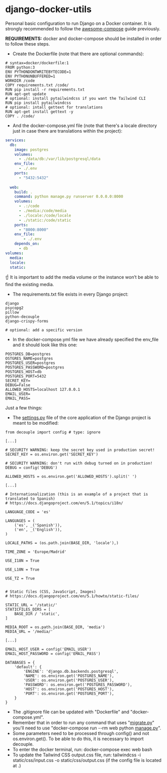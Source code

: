 # django-docker-utils
Personal basic configuration to run Django on a Docker container.
It is strongly recommended to follow the [awesome-compose](https://github.com/docker/awesome-compose/tree/master/official-documentation-samples/django/) guide previously.

**REQUIREMENTS:** docker and docker-compose should be installed in order to follow these steps.

- Create the Dockerfile (note that there are optional commands):

```docker
# syntax=docker/dockerfile:1
FROM python:3
ENV PYTHONDONTWRITEBYTECODE=1
ENV PYTHONUNBUFFERED=1
WORKDIR /code
COPY requirements.txt /code/
RUN pip install -r requirements.txt
RUN apt-get update
# optional: install pytailwindcss if you want the Tailwind CLI
RUN pip install pytailwindcss
# optional: intall gettext for translations
RUN apt-get install gettext -y
COPY . /code/
```

- And the docker-compose.yml file (note that there's a locale directory just in case there are translations within the project):

```yaml
services:
  db:
    image: postgres
    volumes:
      - ./data/db:/var/lib/postgresql/data
    env_file:
      - ./.env
    ports:
      - "5432:5432"
      
  web:
    build: .
    command: python manage.py runserver 0.0.0.0:8000
    volumes:
      - .:/code
      - ./media:/code/media
      - ./locale:/code/locale
      - ./static:/code/static
    ports:
      - "8000:8000"
    env_file:
        - ./.env
    depends_on:
      - db
volumes:
  media:
  locale:
  static:
```

<aside>
☝ It is important to add the media volume or the instance won’t be able to find the existing media.

</aside>


- The requirements.txt file exists in every Django project:

```
django
psycopg2
pillow
python-decouple
django-crispy-forms

# optional: add a specific version
```

- In the docker-compose.yml file we have already specified the env_file and it should look like this one:

```
POSTGRES_DB=postgres
OSTGRES_NAME=postgres
POSTGRES_USER=postgres
POSTGRES_PASSWORD=postgres
POSTGRES_HOST=db
POSTGRES_PORT=5432
SECRET_KEY=
DEBUG=False
ALLOWED_HOSTS=localhost 127.0.0.1
EMAIL_USER=
EMAIL_PASS=
```

Just a few things:

- The [settings.py](http://settings.py/) file of the core application of the Django project is meant to be modified:

```
from decouple import config # type: ignore

[...]

# SECURITY WARNING: keep the secret key used in production secret!
SECRET_KEY = os.environ.get('SECRET_KEY')

# SECURITY WARNING: don't run with debug turned on in production!
DEBUG = config('DEBUG')

ALLOWED_HOSTS = os.environ.get('ALLOWED_HOSTS').split(' ')

[...]

# Internationalization (this is an example of a project that is translated to Spanish)
# https://docs.djangoproject.com/en/5.1/topics/i18n/

LANGUAGE_CODE = 'es'

LANGUAGES = (
    ('es', _('Spanish')),
    ('en', _('English')),
)

LOCALE_PATHS = (os.path.join(BASE_DIR, 'locale'),)

TIME_ZONE = 'Europe/Madrid'

USE_I18N = True

USE_L10N = True

USE_TZ = True


# Static files (CSS, JavaScript, Images)
# https://docs.djangoproject.com/en/5.1/howto/static-files/

STATIC_URL = '/static/'
STATICFILES_DIRS = [
    BASE_DIR / 'static',
]

MEDIA_ROOT = os.path.join(BASE_DIR, 'media')
MEDIA_URL = '/media/'

[...]

EMAIL_HOST_USER = config('EMAIL_USER')
EMAIL_HOST_PASSWORD = config('EMAIL_PASS')
```

```
DATABASES = {
    'default': {
        'ENGINE': 'django.db.backends.postgresql',
        'NAME': os.environ.get('POSTGRES_NAME'),
        'USER': os.environ.get('POSTGRES_USER'),
        'PASSWORD': os.environ.get('POSTGRES_PASSWORD'),
        'HOST': os.environ.get('POSTGRES_HOST'),
        'PORT': os.environ.get('POSTGRES_PORT'),
    }
}

```

- The .gitignore file can be updated with "Dockerfile" and "docker-compose.yml".
- Remember that in order to run any command that uses "[migrate.py](http://migrate.py/)" you'll need to use "docker-compose run --rm web python [manage.py](http://manage.py/)".
- Some parameters need to be processed through config() and not os.environ.get(). To be able to do this, it is necessary to import decouple.
- To enter the docker terminal, run: docker-compose exec web bash
- To update the Tailwind CSS output.css file, run: tailwindcss -i static/css/input.css -o static/css/output.css (if the config file is located at .)
